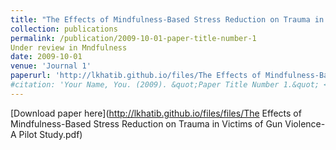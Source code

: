 ```yaml
---
title: "The Effects of Mindfulness-Based Stress Reduction on Trauma in Victims of Gun Violence: A Pilot Study"
collection: publications
permalink: /publication/2009-10-01-paper-title-number-1
Under review in Mndfulness
date: 2009-10-01
venue: 'Journal 1'
paperurl: 'http://lkhatib.github.io/files/The Effects of Mindfulness-Based Stress Reduction on Trauma in Victims of Gun Violence- A Pilot Study.pdf'
#citation: 'Your Name, You. (2009). &quot;Paper Title Number 1.&quot; <i>Journal 1</i>. 1(1).'
---
```


[Download paper here](http://lkhatib.github.io/files/files/The Effects of Mindfulness-Based Stress Reduction on Trauma in Victims of Gun Violence- A Pilot Study.pdf)
